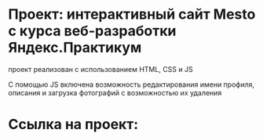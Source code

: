 # Проект: интерактивный сайт Mesto с курса веб-разработки Яндекс.Практикум

проект реализован с использованием HTML, CSS и JS

С помощью JS включена возможность редактирования имени профиля, описания и загрузка фотографий с возможностью их удаления

# Ссылка на проект:
